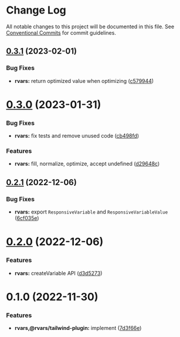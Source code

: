 # Change Log

All notable changes to this project will be documented in this file.
See [Conventional Commits](https://conventionalcommits.org) for commit guidelines.

## [0.3.1](https://github.com/tkofh/rvars/compare/rvars@0.3.0...rvars@0.3.1) (2023-02-01)

### Bug Fixes

- **rvars:** return optimized value when optimizing ([c579944](https://github.com/tkofh/rvars/commit/c579944121762944fffff3547d6b9fdb5c5b1733))

# [0.3.0](https://github.com/tkofh/rvars/compare/rvars@0.2.1...rvars@0.3.0) (2023-01-31)

### Bug Fixes

- **rvars:** fix tests and remove unused code ([cb498fd](https://github.com/tkofh/rvars/commit/cb498fd6d3efbe61ff440d3baca6754df9196592))

### Features

- **rvars:** fill, normalize, optimize, accept undefined ([d29648c](https://github.com/tkofh/rvars/commit/d29648cf57e0db11ed6c2dffe7913047958f765d))

## [0.2.1](https://github.com/tkofh/rvars/compare/rvars@0.2.0...rvars@0.2.1) (2022-12-06)

### Bug Fixes

- **rvars:** export `ResponsiveVariable` and `ResponsiveVariableValue` ([6cf035e](https://github.com/tkofh/rvars/commit/6cf035efeb72f5602dca95289f8e750f21a1112c))

# [0.2.0](https://github.com/tkofh/rvars/compare/rvars@0.1.0...rvars@0.2.0) (2022-12-06)

### Features

- **rvars:** createVariable API ([d3d5273](https://github.com/tkofh/rvars/commit/d3d5273037af33a4d5eb2205757eed6e958500b4))

# 0.1.0 (2022-11-30)

### Features

- **rvars,@rvars/tailwind-plugin:** implement ([7d3f66e](https://github.com/tkofh/rvars/commit/7d3f66ef4c3e36739f8c6b4bd5cc9291de8a8f6b))
